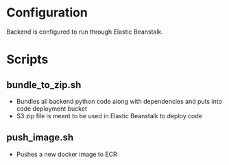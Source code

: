 # Configuration
Backend is configured to run through Elastic Beanstalk.

# Scripts
## bundle_to_zip.sh
- Bundles all backend python code along with dependencies and puts into code deployment bucket
- S3 zip file is meant to be used in Elastic Beanstalk to deploy code

## push_image.sh
- Pushes a new docker image to ECR